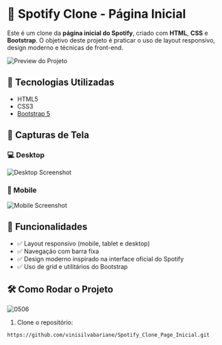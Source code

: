 # 🎵 Spotify Clone - Página Inicial

Este é um clone da **página inicial do Spotify**, criado com **HTML**, **CSS** e **Bootstrap**. O objetivo deste projeto é praticar o uso de layout responsivo, design moderno e técnicas de front-end.

![Preview do Projeto](preview.png) <!-- Você pode substituir por uma imagem real do seu projeto -->

## 🚀 Tecnologias Utilizadas

- HTML5
- CSS3
- [Bootstrap 5](https://getbootstrap.com/)

## 📸 Capturas de Tela

### 💻 Desktop
![Desktop Screenshot](screenshots/desktop.png)

### 📱 Mobile
![Mobile Screenshot](screenshots/mobile.png)

## 🧩 Funcionalidades

- ✅ Layout responsivo (mobile, tablet e desktop)
- ✅ Navegação com barra fixa
- ✅ Design moderno inspirado na interface oficial do Spotify
- ✅ Uso de grid e utilitários do Bootstrap

## 🛠️ Como Rodar o Projeto


![0506](https://github.com/user-attachments/assets/34c173cc-e675-422e-bc90-7251514bbf50)



1. Clone o repositório:
```bash
https://github.com/vinisilvabariane/Spotify_Clone_Page_Inicial.git
